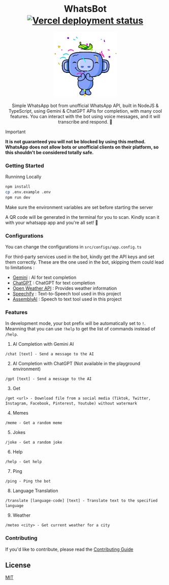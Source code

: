 <body>
    <div align="center">
        <h1>
            WhatsBot 
            <a href="https://yaasiin-dev.vercel.app/" target="_blank">
                <img src="https://vercelbadge.vercel.app/api/yaasiin-ayeva/yaasiin.dev" alt="Vercel deployment status" style="vertical-align: middle;">
            </a>
        </h1>
        <img src="public/botavatar.gif" alt="Preview" width="40%" style="max-width: 300px; border-radius: 8px;">
        <p>
            Simple WhatsApp bot from unofficial WhatsApp API, built in NodeJS &amp; TypeScript, using Gemini &amp; ChatGPT APIs for completion, with many cool features. You can interact with the bot using voice messages, and it will transcribe and respond. 🤖
        </p>
        <!-- <p>
            Try it here: <a href="https://wa.me/qr/SBHRATABRAZVA1" target="_blank">WhatsBot Playground</a> or scan the QR code below:
        </p>
        <br>
        <img src="public/qr.jpg" width="35%" alt="WhatsApp QR Code" style="margin-top: 20px;"> -->
    </div>
</body>

> [!IMPORTANT]
> **It is not guaranteed you will not be blocked by using this method. WhatsApp does not allow bots or unofficial clients on their platform, so this shouldn't be considered totally safe.**

### Getting Started

Runninng Locally

```bash
npm install
cp .env.example .env
npm run dev
```

Make sure the environment variables are set before starting the server

A QR code will be generated in the terminal for you to scan.
Kindly scan it with your whatsapp app and you're all set! 🎉

### Configurations

You can change the configurations in `src/configs/app.config.ts`

For third-party services used in the bot, kindly get the API keys and set them correctly. These are the one used in the bot, skipping them could lead to limitations :

- [Gemini](https://aistudio.google.com/app/apikey) : AI for text completion
- [ChatGPT](https://platform.openai.com/api-keys) : ChatGPT for text completion
- [Open Weather API](https://www.weatherapi.com/my/) : Provides weather information
- [Speechify](https://console.sws.speechify.com/api-keys) : Text-to-Speech tool used in this project
- [AssemblyAI](https://www.assemblyai.com/docs) : Speech to text tool used in this project 


### Features

In development mode, your bot prefix will be automatically set to `!`. Meanning that you can use `!help` to get the list of commands instead of `/help`.

1. AI Completion with Gemini AI
```
/chat [text] - Send a message to the AI
```

2. AI Completion with ChatGPT (Not available in the playground environment)
```
/gpt [text] - Send a message to the AI
```

3. Get
```
/get <url> - Download file from a social media (Tiktok, Twitter, Instagram, Facebook, Pinterest, Youtube) without watermark
```

4. Memes
```
/meme - Get a random meme
```

5. Jokes
```
/joke - Get a random joke
```

6. Help
```
/help - Get help
```

7. Ping
```
/ping - Ping the bot
```

8. Language Translation
```
/translate [language-code] [text] - Translate text to the specified language
```

9. Weather
```
/meteo <city> - Get current weather for a city
```

### Contributing

If you'd like to contribute, please read the [Contributing Guide](CONTRIBUTING.md)

## License

[MIT](LICENSE)
